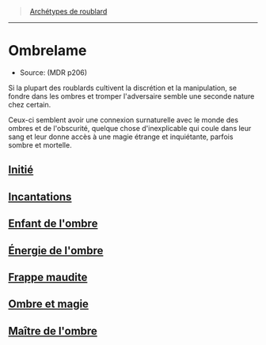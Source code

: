 ﻿---
!SubClassItem
Name: Ombrelame
Source: (MDR p206)
ParentClassId: hd_rogue.md
Id: rogue_ombrelame_hd.md#ombrelame
RootId: rogue_ombrelame_hd.md
ParentLink: rogue_hd.md#archétypes-de-roublard
ParentName: Archétypes de roublard
NameLevel: 1
Attributes: {}
AttributesDictionary: >+
  {}

---
>  [Archétypes de roublard](hd_rogue_archetypes_de_roublard.md)

---


# Ombrelame

- Source: (MDR p206)

Si la plupart des roublards cultivent la discrétion et la manipulation, se fondre dans les ombres et tromper l'adversaire semble une seconde nature chez certain.

Ceux-ci semblent avoir une connexion surnaturelle avec le monde des ombres et de l'obscurité, quelque chose d'inexplicable qui coule dans leur sang et leur donne accès à une magie étrange et inquiétante, parfois sombre et mortelle.



## [Initié](hd_rogue_ombrelame_initie.md)



## [Incantations](hd_rogue_ombrelame_incantations.md)



## [Enfant de l'ombre](hd_rogue_ombrelame_enfant_de_lombre.md)



## [Énergie de l'ombre](hd_rogue_ombrelame_energie_de_lombre.md)



## [Frappe maudite](hd_rogue_ombrelame_frappe_maudite.md)



## [Ombre et magie](hd_rogue_ombrelame_ombre_et_magie.md)



## [Maître de l'ombre](hd_rogue_ombrelame_maitre_de_lombre.md)

